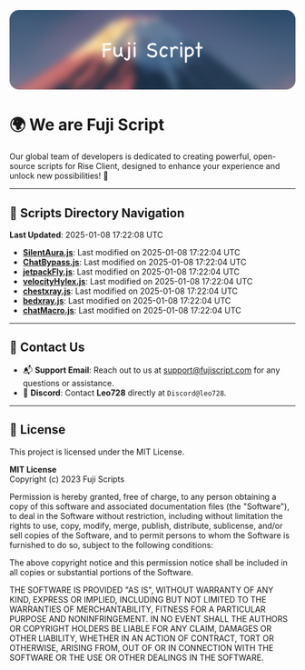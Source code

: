![Banner](.github/b.webp)

# 🌍 **We are Fuji Script**

Our global team of developers is dedicated to creating powerful, open-source scripts for Rise Client, designed to enhance your experience and unlock new possibilities! 🌟

---
<!-- SCRIPTS_NAVIGATION_START -->
## 📂 **Scripts Directory Navigation**

**Last Updated**: 2025-01-08 17:22:08 UTC

- **[SilentAura.js](scripts/SilentAura.js)**: Last modified on 2025-01-08 17:22:04 UTC
- **[ChatBypass.js](scripts/ChatBypass.js)**: Last modified on 2025-01-08 17:22:04 UTC
- **[jetpackFly.js](scripts/jetpackFly.js)**: Last modified on 2025-01-08 17:22:04 UTC
- **[velocityHylex.js](scripts/velocityHylex.js)**: Last modified on 2025-01-08 17:22:04 UTC
- **[chestxray.js](scripts/chestxray.js)**: Last modified on 2025-01-08 17:22:04 UTC
- **[bedxray.js](scripts/bedxray.js)**: Last modified on 2025-01-08 17:22:04 UTC
- **[chatMacro.js](scripts/chatMacro.js)**: Last modified on 2025-01-08 17:22:04 UTC

<!-- SCRIPTS_NAVIGATION_END -->

---

## 💬 **Contact Us**  
- 📬 **Support Email**: Reach out to us at [support@fujiscript.com](mailto:support@fujiscript.com) for any questions or assistance.  
- 💬 **Discord**: Contact **Leo728** directly at `Discord@leo728`.

---

## 📜 **License**

This project is licensed under the MIT License.  

**MIT License**  
Copyright (c) 2023 Fuji Scripts  

Permission is hereby granted, free of charge, to any person obtaining a copy of this software and associated documentation files (the "Software"), to deal in the Software without restriction, including without limitation the rights to use, copy, modify, merge, publish, distribute, sublicense, and/or sell copies of the Software, and to permit persons to whom the Software is furnished to do so, subject to the following conditions:  

The above copyright notice and this permission notice shall be included in all copies or substantial portions of the Software.  

THE SOFTWARE IS PROVIDED "AS IS", WITHOUT WARRANTY OF ANY KIND, EXPRESS OR IMPLIED, INCLUDING BUT NOT LIMITED TO THE WARRANTIES OF MERCHANTABILITY, FITNESS FOR A PARTICULAR PURPOSE AND NONINFRINGEMENT. IN NO EVENT SHALL THE AUTHORS OR COPYRIGHT HOLDERS BE LIABLE FOR ANY CLAIM, DAMAGES OR OTHER LIABILITY, WHETHER IN AN ACTION OF CONTRACT, TORT OR OTHERWISE, ARISING FROM, OUT OF OR IN CONNECTION WITH THE SOFTWARE OR THE USE OR OTHER DEALINGS IN THE SOFTWARE.  
